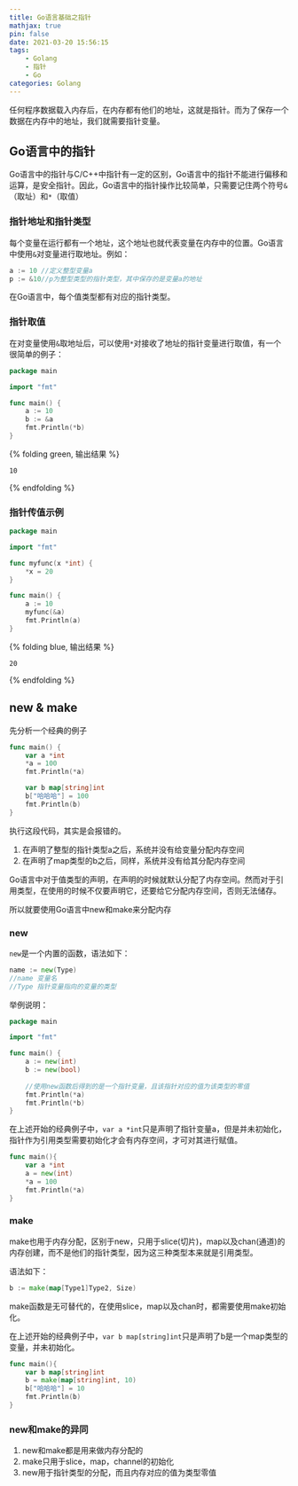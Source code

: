 ```yaml
---
title: Go语言基础之指针
mathjax: true
pin: false
date: 2021-03-20 15:56:15
tags: 
	- Golang
	- 指针
	- Go
categories: Golang
---
```

任何程序数据载入内存后，在内存都有他们的地址，这就是指针。而为了保存一个数据在内存中的地址，我们就需要指针变量。

<!--more-->

## Go语言中的指针

Go语言中的指针与C/C++中指针有一定的区别，Go语言中的指针不能进行偏移和运算，是安全指针。因此，Go语言中的指针操作比较简单，只需要记住两个符号`&`（取址）和`*`（取值）

### 指针地址和指针类型

每个变量在运行都有一个地址，这个地址也就代表变量在内存中的位置。Go语言中使用`&`对变量进行取地址。例如：

```go
a := 10 //定义整型变量a
p := &10//p为整型类型的指针类型，其中保存的是变量a的地址
```

在Go语言中，每个值类型都有对应的指针类型。

###  指针取值

在对变量使用`&`取地址后，可以使用`*`对接收了地址的指针变量进行取值，有一个很简单的例子：

```go
package main

import "fmt"

func main() {
	a := 10
	b := &a
	fmt.Println(*b)
}
```

{% folding green, 输出结果 %}


```bash
10
```

{% endfolding %}

### 指针传值示例

```go
package main

import "fmt"

func myfunc(x *int) {
	*x = 20
}

func main() {
	a := 10
	myfunc(&a)
	fmt.Println(a)
}
```

{% folding blue, 输出结果 %}

```
20
```

{% endfolding %}

## new & make

先分析一个经典的例子

```go
func main() {
	var a *int
	*a = 100
	fmt.Println(*a)

	var b map[string]int
	b["哈哈哈"] = 100
	fmt.Println(b)
}
```

执行这段代码，其实是会报错的。

1. 在声明了整型的指针类型a之后，系统并没有给变量分配内存空间
2. 在声明了map类型的b之后，同样，系统并没有给其分配内存空间

Go语言中对于值类型的声明，在声明的时候就默认分配了内存空间。然而对于引用类型，在使用的时候不仅要声明它，还要给它分配内存空间，否则无法储存。

所以就要使用Go语言中new和make来分配内存

### new

`new`是一个内置的函数，语法如下：

```go
name := new(Type)
//name 变量名
//Type 指针变量指向的变量的类型
```

举例说明：

```go
package main

import "fmt"

func main() {
	a := new(int)
	b := new(bool)
    
    //使用new函数后得到的是一个指针变量，且该指针对应的值为该类型的零值
	fmt.Println(*a)
	fmt.Println(*b)
}
```

在上述开始的经典例子中，`var a *int`只是声明了指针变量a，但是并未初始化，指针作为引用类型需要初始化才会有内存空间，才可对其进行赋值。

```go
func main(){
    var a *int
    a = new(int)
    *a = 100
    fmt.Println(*a)
}
```

### make

make也用于内存分配，区别于new，只用于slice(切片)，map以及chan(通道)的内存创建，而不是他们的指针类型，因为这三种类型本来就是引用类型。

语法如下：

```go
b := make(map[Type1]Type2, Size)
```

make函数是无可替代的，在使用slice，map以及chan时，都需要使用make初始化。

在上述开始的经典例子中，`var b map[string]int`只是声明了b是一个map类型的变量，并未初始化。

```go
func main(){
    var b map[string]int
    b = make(map[string]int, 10)
    b["哈哈哈"] = 10
    fmt.Println(b)
}
```

### new和make的异同

1. new和make都是用来做内存分配的
2. make只用于slice，map，channel的初始化
3. new用于指针类型的分配，而且内存对应的值为类型零值